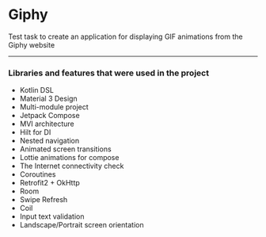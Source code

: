# Giphy
Test task to create an application for displaying GIF animations from the Giphy website

---

### Libraries and features that were used in the project

- Kotlin DSL
- Material 3 Design
- Multi-module project
- Jetpack Compose
- MVI architecture
- Hilt for DI
- Nested navigation
- Animated screen transitions
- Lottie animations for compose
- The Internet connectivity check
- Coroutines
- Retrofit2 + OkHttp
- Room
- Swipe Refresh
- Coil
- Input text validation
- Landscape/Portrait screen orientation
